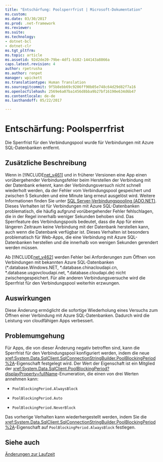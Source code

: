 ```yaml
---
title: "Entschärfung: Poolsperrfrist | Microsoft-Dokumentation"
ms.custom: 
ms.date: 03/30/2017
ms.prod: .net-framework
ms.reviewer: 
ms.suite: 
ms.technology:
- dotnet-bcl
- dotnet-clr
ms.tgt_pltfrm: 
ms.topic: article
ms.assetid: 92d2de20-79be-4df1-b182-144143a8866a
caps.latest.revision: 4
author: rpetrusha
ms.author: ronpet
manager: wpickett
ms.translationtype: Human Translation
ms.sourcegitcommit: 9f5b8ebb69c9206ff90b05e748c64d29d82f7a16
ms.openlocfilehash: 2569e6a07ba1456d8bba9b27bf16190e634d6b47
ms.contentlocale: de-de
ms.lasthandoff: 05/22/2017

---
```

# <a name="mitigation-pool-blocking-period"></a>Entschärfung: Poolsperrfrist
Die Sperrfrist für den Verbindungspool wurde für Verbindungen mit Azure SQL-Datenbanken entfernt.  
  
## <a name="additional-description"></a>Zusätzliche Beschreibung  
 Wenn in [!INCLUDE[net_v461](../../../includes/net-v461-md.md)] und in früherer Versionen eine App einen vorübergehender Verbindungsfehler beim Herstellen der Verbindung mit der Datenbank erkennt, kann der Verbindungsversuch nicht schnell wiederholt werden, da der Fehler vom Verbindungspool gespeichert und zwischen 5 Sekunden und eine Minute lang erneut ausgelöst wird. Weitere Informationen finden Sie unter [SQL Server-Verbindungspooling (ADO.NET)](../../../docs/framework/data/adonet/sql-server-connection-pooling.md). Dieses Verhalten ist für Verbindungen mit Azure SQL-Datenbanken problematisch, die häufig aufgrund vorübergehender Fehler fehlschlagen, die in der Regel innerhalb weniger Sekunden behoben sind. Das Sperrfeature des Verbindungspools bedeutet, dass die App für einen längeren Zeitraum keine Verbindung mit der Datenbank herstellen kann, auch wenn die Datenbank verfügbar ist. Dieses Verhalten ist besonders problematisch für Web-Apps, die eine Verbindung mit Azure SQL-Datenbanken herstellen und die innerhalb von wenigen Sekunden gerendert werden müssen.  
  
 Ab [!INCLUDE[net_v462](../../../includes/net-v462-md.md)] werden Fehler bei Anforderungen zum Öffnen von Verbindungen mit bekannten Azure SQL-Datenbanken (*.database.Windows.NET, \*.database.chinacloudapi.cn, \*.database.usgovcloudapi.net, \*.database.cloudapi.de) nicht zwischengespeichert. Für alle anderen Verbindungsversuche wird die Sperrfrist für den Verbindungspool weiterhin erzwungen.  
  
## <a name="impact"></a>Auswirkungen  
 Diese Änderung ermöglicht die sofortige Wiederholung eines Versuchs zum Öffnen einer Verbindung mit Azure SQL-Datenbanken. Dadurch wird die Leistung von cloudfähigen Apps verbessert.  
  
## <a name="mitigation"></a>Problemumgehung  
 Für Apps, die von dieser Änderung negativ betroffen sind, kann die Sperrfrist für den Verbindungspool konfiguriert werden, indem die neue <xref:System.Data.SqlClient.SqlConnectionStringBuilder.PoolBlockingPeriod%2A>-Eigenschaft festgelegt wird.  Der Wert der Eigenschaft ist ein Mitglied der <xref:System.Data.SqlClient.PoolBlockingPeriod?displayProperty=fullName>-Enumeration, die einen von drei Werten annehmen kann:  
  
-   `PoolBlockingPeriod.AlwaysBlock` 
  
-   `PoolBlockingPeriod.Auto`  
  
-   `PoolBlockingPeriod.NeverBlock` 
  
 Das vorherige Verhalten kann wiederhergestellt werden, indem Sie die <xref:System.Data.SqlClient.SqlConnectionStringBuilder.PoolBlockingPeriod%2A>-Eigenschaft auf `PoolBlockingPeriod.AlwaysBlock` festlegen.  
  
## <a name="see-also"></a>Siehe auch  
 [Änderungen zur Laufzeit](../../../docs/framework/migration-guide/runtime-changes-in-the-net-framework-4-6-2.md)
